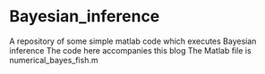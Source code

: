 # Bayesian_inference
A repository of some simple matlab code which executes Bayesian inference
The code here accompanies this blog
<blog link>
The Matlab file is numerical_bayes_fish.m
